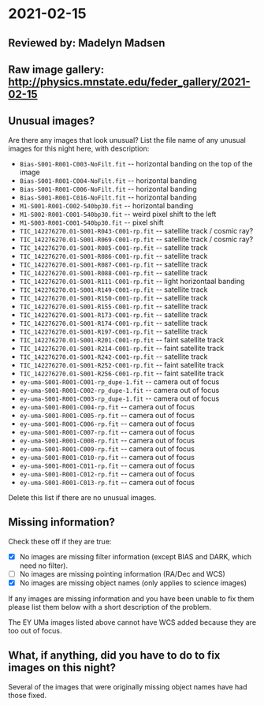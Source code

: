 # 2021-02-15

## Reviewed by:   Madelyn Madsen

## Raw image gallery: http://physics.mnstate.edu/feder_gallery/2021-02-15

## Unusual images?

Are there any images that look unusual? List the file name of any unusual images for this night here, with description:

+ `Bias-S001-R001-C003-NoFilt.fit` -- horizontal banding on the top of the image
+ `Bias-S001-R001-C004-NoFilt.fit` -- horizontal banding
+ `Bias-S001-R001-C006-NoFilt.fit` -- horizontal banding
+ `Bias-S001-R001-C016-NoFilt.fit` -- horizontal banding
+ `M1-S001-R001-C002-540bp30.fit` -- horizontal banding
+ `M1-S002-R001-C001-540bp30.fit` -- weird pixel shift to the left
+ `M1-S003-R001-C001-540bp30.fit` -- pixel shift
+ `TIC_142276270.01-S001-R043-C001-rp.fit` -- satellite track / cosmic ray?
+ `TIC_142276270.01-S001-R069-C001-rp.fit` -- satellite track / cosmic ray?
+ `TIC_142276270.01-S001-R085-C001-rp.fit` -- satellite track
+ `TIC_142276270.01-S001-R086-C001-rp.fit` -- satellite track
+ `TIC_142276270.01-S001-R087-C001-rp.fit` -- satellite track
+ `TIC_142276270.01-S001-R088-C001-rp.fit` -- satellite track
+ `TIC_142276270.01-S001-R111-C001-rp.fit` -- light horizontaal banding
+ `TIC_142276270.01-S001-R149-C001-rp.fit` -- satellite track
+ `TIC_142276270.01-S001-R150-C001-rp.fit` -- satellite track
+ `TIC_142276270.01-S001-R155-C001-rp.fit` -- satellite track
+ `TIC_142276270.01-S001-R173-C001-rp.fit` -- satellite track
+ `TIC_142276270.01-S001-R174-C001-rp.fit` -- satellite track
+ `TIC_142276270.01-S001-R197-C001-rp.fit` -- satellite track
+ `TIC_142276270.01-S001-R201-C001-rp.fit` -- faint satellite track
+ `TIC_142276270.01-S001-R214-C001-rp.fit` -- faint satellite track
+ `TIC_142276270.01-S001-R242-C001-rp.fit` -- satellite track
+ `TIC_142276270.01-S001-R252-C001-rp.fit` -- faint satellite track
+ `TIC_142276270.01-S001-R256-C001-rp.fit` -- faint satellite track
+ `ey-uma-S001-R001-C001-rp_dupe-1.fit` -- camera out of focus
+ `ey-uma-S001-R001-C002-rp_dupe-1.fit` -- camera out of focus
+ `ey-uma-S001-R001-C003-rp_dupe-1.fit` -- camera out of focus
+ `ey-uma-S001-R001-C004-rp.fit` -- camera out of focus
+ `ey-uma-S001-R001-C005-rp.fit` -- camera out of focus
+ `ey-uma-S001-R001-C006-rp.fit` -- camera out of focus
+ `ey-uma-S001-R001-C007-rp.fit` -- camera out of focus
+ `ey-uma-S001-R001-C008-rp.fit` -- camera out of focus
+ `ey-uma-S001-R001-C009-rp.fit` -- camera out of focus
+ `ey-uma-S001-R001-C010-rp.fit` -- camera out of focus
+ `ey-uma-S001-R001-C011-rp.fit` -- camera out of focus
+ `ey-uma-S001-R001-C012-rp.fit` -- camera out of focus
+ `ey-uma-S001-R001-C013-rp.fit` -- camera out of focus

Delete this list if there are no unusual images.

## Missing information?

Check these off if they are true:

- [x] No images are missing filter information (except BIAS and DARK, which need no filter).
- [ ] No images are missing pointing information (RA/Dec and WCS)
- [x] No images are missing object names (only applies to science images)

If any images are missing information and you have been unable to fix them please list
them below with a short description of the problem.

The EY UMa images listed above cannot have WCS added because they are too out of focus.

## What, if anything, did you have to do to fix images on this night?

Several of the images that were originally missing object names have had those fixed.

